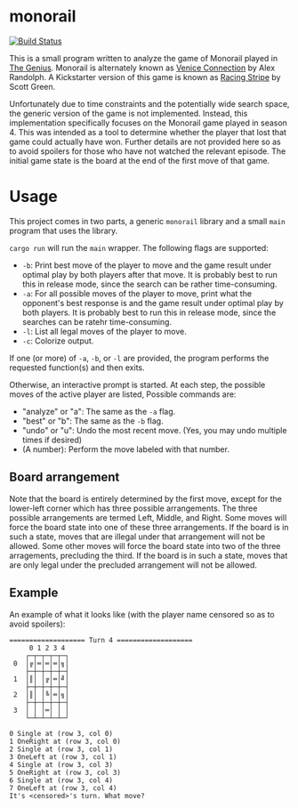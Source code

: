 # monorail

[![Build Status](https://travis-ci.org/petertseng/monorail.svg?branch=master)](https://travis-ci.org/petertseng/monorail)

This is a small program written to analyze the game of Monorail played in [The Genius](https://en.wikipedia.org/wiki/The_Genius_%28TV_series%29).
Monorail is alternately known as [Venice Connection](https://boardgamegeek.com/boardgame/1910/venice-connection) by Alex Randolph.
A Kickstarter version of this game is known as [Racing Stripe](https://www.kickstarter.com/projects/918748661/deduction-and-racing-stripe) by Scott Green.

Unfortunately due to time constraints and the potentially wide search space, the generic version of the game is not implemented.
Instead, this implementation specifically focuses on the Monorail game played in season 4.
This was intended as a tool to determine whether the player that lost that game could actually have won.
Further details are not provided here so as to avoid spoilers for those who have not watched the relevant episode.
The initial game state is the board at the end of the first move of that game.

# Usage

This project comes in two parts, a generic `monorail` library and a small `main` program that uses the library.

`cargo run` will run the `main` wrapper.
The following flags are supported:

* `-b`: Print best move of the player to move and the game result under optimal play by both players after that move.
     It is probably best to run this in release mode, since the search can be rather time-consuming.
* `-a`: For all possible moves of the player to move, print what the opponent's best response is and the game result under optimal play by both players.
     It is probably best to run this in release mode, since the searches can be ratehr time-consuming.
* `-l`: List all legal moves of the player to move.
* `-c`: Colorize output.

If one (or more) of `-a`, `-b`, or `-l` are provided, the program performs the requested function(s) and then exits.

Otherwise, an interactive prompt is started.
At each step, the possible moves of the active player are listed,
Possible commands are:

* "analyze" or "a": The same as the `-a` flag.
* "best" or "b": The same as the `-b` flag.
* "undo" or "u": Undo the most recent move. (Yes, you may undo multiple times if desired)
* (A number): Perform the move labeled with that number.

## Board arrangement

Note that the board is entirely determined by the first move, except for the lower-left corner which has three possible arrangements.
The three possible arrangements are termed Left, Middle, and Right.
Some moves will force the board state into one of these three arrangements.
If the board is in such a state, moves that are illegal under that arrangement will not be allowed.
Some other moves will force the board state into two of the three arragements, precluding the third.
If the board is in such a state, moves that are only legal under the precluded arrangement will not be allowed.

## Example

An example of what it looks like (with the player name censored so as to avoid spoilers):

```
=================== Turn 4 ===================
     0 1 2 3 4
    ┌─┬─┬─┬─┬─┐
 0  │╔│═│═│═│╗│
    ├─┼─┼─┼─┼─┤
 1  │║│ │╔│═│╝│
    ├─┼─┼─┼─┼─┤
 2  │║│ │╚│═│╗│
    ├─┼─┼─┼─┼─┤
 3  │ │ │═│ │ │
    └─┴─┴─┴─┴─┘

0 Single at (row 3, col 0)
1 OneRight at (row 3, col 0)
2 Single at (row 3, col 1)
3 OneLeft at (row 3, col 1)
4 Single at (row 3, col 3)
5 OneRight at (row 3, col 3)
6 Single at (row 3, col 4)
7 OneLeft at (row 3, col 4)
It's <censored>'s turn. What move?
```
